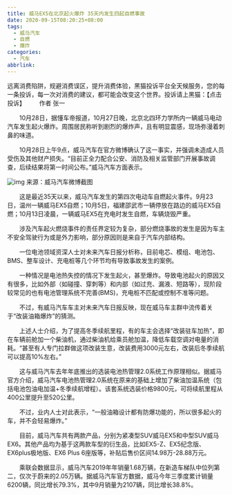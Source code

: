 ```yaml
---
title: 威马EX5在北京起火爆炸 35天内发生四起自燃事故
date: 2020-09-15T08:20:25+08:00
tags:
  - 威马汽车
  - 自燃
  - 爆炸
categories:
  - 汽车
abbrlink:
---
```


远离消费陷阱，规避消费误区，提升消费体验，黑猫投诉平台全天候服务，您的每一条投诉，每一次对消费的建议，都可能会改变这个世界。投诉请上黑猫：【点击投诉】
　　作者
张一

　　10月28日，据懂车帝报道，10月27日晚，北京北四环力学所内一辆威马电动汽车发生起火爆炸。周围居民称听到剧烈的爆炸声，且有明显震感，现场弥漫着刺鼻的味道。

　　10月28日上午9点，威马汽车在官方微博确认了这一事实，并强调未造成人员受伤及其他财产损失。“目前正全力配合公安、消防及相关监管部门开展事故调查，后续结果将第一时间公布。”威马汽车方面表示。

![img](https://cdn.jsdelivr.net/gh/yakeing/Documentation@main/Hexo/images/eec1-kcaeqzx7466343.jpg)
来源：威马汽车微博截图

　　这是最近35天以来，威马汽车发生的第四次电动车自燃起火事件。9月23日，温州一辆威马EX5自燃；10月5日，福建邵武市一辆停放在路边的威马EX5自燃；10月13日凌晨，一辆威马EX5在充电时发生自燃，车辆烧毁严重。

　　涉及汽车起火燃烧事件的责任界定较为复杂，部分燃烧事故的发生是因为车主不安全驾驶行为或是外力影响，部分原因则是来自于汽车内部结构。

　　一位电池领域资深人士对未来汽车日报分析称，目前电芯、模组、电池包、BMS、整车设计、充电桩等几个环节均有导致事故发生的案例。

　　一种情况是电池热失控的情况下发生起火，甚至爆炸。导致电池起火的原因又有很多，比如外部（如碰撞、穿刺等）和内部（如过充、漏液、短路等），现阶段较常见的也有电池管理系统不完善(BMS)，充电桩不匹配或控制不准等问题。

　　不过，有威马汽车车主对未来汽车日报反映，现在威马车主群中流传着关于“改装油箱爆炸”的猜测。

　　上述人士介绍，为了提高冬季续航里程，有的车主会选择“改装驻车加热”，即在车辆前舱加一个柴油机，通过柴油机给乘员舱加温，降低车载空调对电量的消耗。“甚至有人专门拉群做这项改装生意，改装费用3000元左右，改装后冬季续航可以提高10%左右。”

　　这与威马汽车去年年底推出的选装电池热管理2.0系统工作原理相似。据威马官方介绍，威马汽车电池热管理2.0系统在原来的基础上增加了柴油加温系统（包括电池包油电加温+冬季续航增程）。该套系统选装价格9800元，可将续航里程从400公里提升至520公里。

　　不过，业内人士对此表示，“一般油箱设计都有防爆功能的，所以很多起火的车，并不会轻易爆炸。”

　　目前，威马汽车共有两款产品，分别为紧凑型SUV威马EX5和中型SUV威马EX6。其他产品均为基于这两款车型的衍生品，比如EX5-Z、EX5纪念版、EX6plus极地版、EX6 Plus 6座版等，补贴后售价区间14.98万-28.88万元。

　　乘联会数据显示，威马汽车2019年年销量1.68万辆，在新造车梯队中位列第二，仅次于蔚来的2.05万辆。据威马汽车官方数据，威马今年三季度累计销量6200辆，同比增长79.3%，其中9月销量为2107辆，同比增长38.8%。
